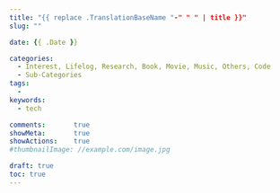 ```yaml
---
title: "{{ replace .TranslationBaseName "-" " " | title }}"
slug: ""

date: {{ .Date }}

categories:
  - Interest, Lifelog, Research, Book, Movie, Music, Others, Code
  - Sub-Categories
tags:
  -
keywords:
  - tech

comments:       true
showMeta:       true
showActions:    true
#thumbnailImage: //example.com/image.jpg

draft: true
toc: true
---
```




<!--more-->

<!-- toc -->

